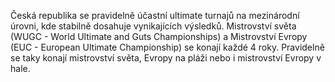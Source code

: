 Česká republika se pravidelně účastní ultimate turnajů na mezinárodní úrovni, kde stabilně dosahuje vynikajících výsledků. Mistrovství světa (WUGC - World Ultimate and Guts Championships) a Mistrovství Evropy (EUC - European Ultimate Championship) se konají každé 4 roky. Pravidelně se taky konají mistrovství světa, Evropy na pláži nebo i mistrovství Evropy v hale.

<!-- # Vize 2020

ČAUF vstoupila do let 2017-2020 s [vizí](https://cald.cz/czech-ultimate-2020), která nastavuje priority celé asociace směrem ke kategoriím open & women. Dalšími úkoly bylo stabilizovat trenérské týmy a pracovat i během sezón, kdy se žádné reprezentační akce nekonají.

# Praktické informace

Reprezentaci má ve výkonné radě na starosti Kateřina Langová. Kontakty na&nbsp;jednotlivé reprezentace najdete níže.

## Open

**Trenéři:** Pavel Bláha (Pamf) a Tomáš Veselý (Bobeš), Filip Halámka (Fíla), Pavel Pelikán (Peli) a Ondřej Rýdlo (Čégo)  
**Kontakt:** [https://open.tymy.cz](https://open.tymy.cz/)

## Women

**Trenéři:** Paul Utesch  
**Organizace:** Eva Havelková  
**Kontakt:** [https://women.tymy.cz](https://women.tymy.cz/), [czech.ultimate.women@gmail.com](mailto:czech.ultimate.women@gmail.com)

## Mixed

**Trenéři:** Lukáš Maňák (Maník)  
**Kontakt:** [https://mixed.tymy.cz](https://women.tymy.cz/) -->
